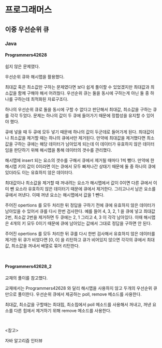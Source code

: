 # 프로그래머스

## 이중 우선순위 큐

### Java

#### Programmers42628

쉽지 않은 문제였다.

우선순위 큐와 해시맵을 활용했다.

최대값 혹은 최소값만 구하는 문제였다면 보다 쉽게 풀이할 수 있었겠지만 최대값과 최소값을 함께 구해야 해서 어려웠다. 우선순위 큐는 둘을 동시에 구하는게 아닌 둘 중 하나를 구하는데 최적화된 자료구조다.

하나의 우선순위 큐로 둘을 동시에 구할 수 없다고 판단해서 최대값, 최소값을 구하는 큐를 각각 두었다. 문제는 하나의 값이 두 큐에 들어가기 때문에 정합성을 유지할 수 있어야 했다.

큐에 넣을 때 두 큐에 모두 넣기 때문에 하나의 값이 두군데로 들어가게 된다. 최대값이나 최소값을 제거할 때는 하나의 큐에서만 제거된다. 만약에 최대값을 제거했다면 최소값을 구하는 큐에는 해당 데이터가 남아있게 되는데 이 데이터가 유효하지 않은 데이터임을 판단하기 위해 해시맵을 통해 데이터의 갯수를 관리했다.

해시맵에 insert 되는 요소의 갯수를 구해서 큐에서 제거될 때마다 1씩 뺐다. 만약에 한 해시맵 키의 값이 0이라면 이는 큐에서 모두 빠져나간 상태기 때문에 둘 중 하나의 큐에 있더라도 이는 유효하지 않은 데이터다.

최대값이나 최소값을 제거할 때 꺼내려는 요소가 해시맵에서 값이 0이면 다른 큐에서 이미 뺀 요소라 유효하지 않은 데이터기 때문에 큐에서 제거한다. 그리고나서 남은 요소를 큐에서 꺼낸다. 이때 꺼낸 요소는 해시맵에서 값을 1 뺀다.

주어진 opertions 를 모두 처리한 뒤 정답을 구하기 전에 큐에 유효하지 않은 데이터가 남아있을 수 있어서 큐를 다시 한번 검사한다. 예를 들어 4, 3, 2, 1 을 큐에 넣고 최대값 2번, 최소값 2번을 제거하면 두 큐에는 2, 1 그리고 4, 3 이 각각 남아있다. 이때 해시맵은 4개의 키 모두 0이기 때문에 큐에 남아있는 값에서 그대로 정답을 구하면 안 된다. 

주어진 opertions 를 모두 처리한 뒤 큐를 다시 한번 검사해서 유효하지 않은 데이터를 제거한 뒤 큐가 비었다면 [0, 0] 을 리턴하고 큐가 비어있지 않으면 각각의 큐에서 최대값, 최소값을 꺼내서 배열로 묶어 리턴한다.

<br>

#### Programmers42628_2

교재의 풀이를 참고했다.

교재에서는 Programmers42628 와 달리 해시맵을 사용하지 않고 두개의 우선순위 큐만으로 풀이한다. 우선순위 큐에서 제공하는 poll, remove 메소드를 사용한다.

최대값, 최소값을 구할때는 최대힙, 최소힙에서 poll 메소드를 사용해서 꺼내고, 꺼낸 요소를 다른 힙에서 제거하기 위해 remove 메소드를 사용한다.

<br>

<참고>

자바 알고리즘 인터뷰

